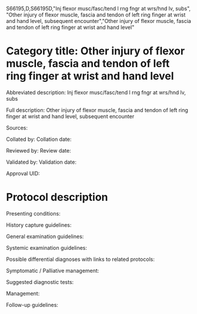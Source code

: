 S66195,D,S66195D,"Inj flexor musc/fasc/tend l rng fngr at wrs/hnd lv, subs", "Other injury of flexor muscle, fascia and tendon of left ring finger at wrist and hand level, subsequent encounter","Other injury of flexor muscle, fascia and tendon of left ring finger at wrist and hand level"
# Category title: Other injury of flexor muscle, fascia and tendon of left ring finger at wrist and hand level

Abbreviated description: Inj flexor musc/fasc/tend l rng fngr at wrs/hnd lv, subs

Full description: Other injury of flexor muscle, fascia and tendon of left ring finger at wrist and hand level, subsequent encounter

Sources:

Collated by:
Collation date:

Reviewed by:
Review date:

Validated by:
Validation date:

Approval UID:

# Protocol description

Presenting conditions:

History capture guidelines:

General examination guidelines:

Systemic examination guidelines:

Possible differential diagnoses with links to related protocols:

Symptomatic / Palliative management:

Suggested diagnostic tests:

Management:

Follow-up guidelines:
